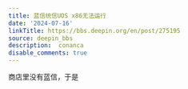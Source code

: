 ```yaml
---
title: 蓝信统信UOS x86无法运行
date: '2024-07-16'
linkTitle: https://bbs.deepin.org/en/post/275195
source: deepin_bbs
description:  conanca 
disable_comments: true
---
```

商店里没有蓝信，于是
